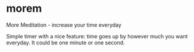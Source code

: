 # morem
More Meditation - increase your time everyday

Simple timer with a nice feature: time goes up by however much you want everyday. It could be one minute or one second.
